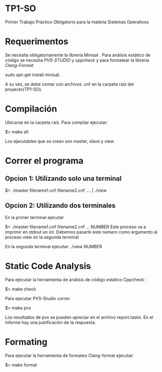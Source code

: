 # TP1-SO
Primer Trabajo Práctico Obligatorio para la materia Sistemas Operativos

# Requerimentos

Se necesita obligatoriamente la librería Minisat . Para análisis estático de código se necesita *PVS-STUDIO* y *cppcheck* y para formatear la librería *Clang-Format*.

sudo apt-get install minisat.

A su vez, se debe contar con archivos .cnf en la carpeta raíz del proyecto(TP1-SO).

# Compilación

Ubicarse en la  carpeta raíz. Para compilar ejecutar: 

$> make all

Los ejecutables que se crean son master, slave y view.

# Correr el programa

## Opcion 1: Utilizando solo una terminal

$> ./master filename1.cnf  filename2.cnf .... | ./view

## Opcion 2: Utilizando dos terminales

En la primer terminal ejecutar 

$> ./master filename1.cnf  filename2.cnf ...
NUMBER
Este proceso va a imprimir en stdout un int. Debemos pasarle este número como argumento al proceso view en la segunda terminal

En la segunda terminal ejecutar:
./view NUMBER


# Static Code Analysis

Para ejecutar la herramienta de análisis de código estático Cppcheck :

$> make check

Para ejecutar PVS-Studio correr:

$> make pvs

Los resultados de pvs se pueden apreciar en el archivo report.tasks. En el informe hay una justificación de la respuesta. 

# Formating

Para ejecutar la herramienta de formateo Clang-format ejecutar:

$> make format

